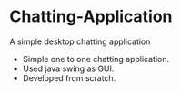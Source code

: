 # Chatting-Application
A simple desktop chatting application


* Simple one to one chatting application.
* Used java swing as GUI.
* Developed from scratch.
